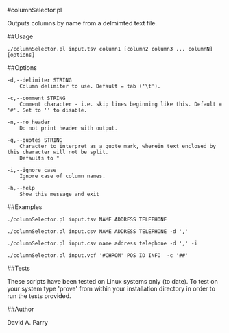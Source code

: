 #columnSelector.pl

Outputs columns by name from a delmimted text file.


##Usage 

    ./columnSelector.pl input.tsv column1 [column2 column3 ... columnN] [options]

##Options
    
    -d,--delimiter STRING
        Column delimiter to use. Default = tab ('\t').
    
    -c,--comment STRING
        Comment character - i.e. skip lines beginning like this. Default = '#'. Set to '' to disable.
    
    -n,--no_header
        Do not print header with output.
    
    -q,--quotes STRING
        Character to interpret as a quote mark, wherein text enclosed by this character will not be split.
        Defaults to "
    
    -i,--ignore_case
        Ignore case of column names.

    -h,--help
        Show this message and exit


##Examples

    ./columnSelector.pl input.tsv NAME ADDRESS TELEPHONE
    
    ./columnSelector.pl input.csv NAME ADDRESS TELEPHONE -d ',' 

    ./columnSelector.pl input.csv name address telephone -d ',' -i

    ./columnSelector.pl input.vcf '#CHROM' POS ID INFO  -c '##'

##Tests

These scripts have been tested on Linux systems only (to date). To test on your
system type 'prove' from within your installation directory in order to run the 
tests provided.

##Author

David A. Parry

 
